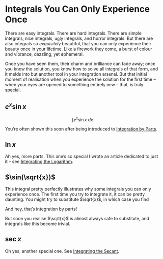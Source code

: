 # Integrals You Can Only Experience Once
<!-- #SQUARK live! opin! devx! dev!
| dest = guides/integrals/collections/once
| capt = Landmarks on the expedition of integration
| index = guides / integrals / collections
-->

There are easy integrals. There are hard integrals. There are simple integrals, nice integrals, ugly integrals, and horror integrals. But there are also integrals so *exquisitely* beautiful, that you can only experience their beauty once in your lifetime. Like a firework they come, a burst of colour and vibrance, dazzling, yet ephemeral.

Once you have seen them, their charm and brilliance can fade away; once you know the solution, you know how to solve all integrals of that form, and it melds into but another tool in your integration arsenal. But that initial moment of realisation when you experience the solution for the first time – when your eyes are opened to something entirely new – that, is truly special.


## $e^x \sin{x}$

```math
\int e^x \sin{x} \ dx
```

You’re often shown this soon after being introduced to [Integration by Parts](methods/parts.md).


## $\ln{x}$

Ah yes, more parts. This one’s so special I wrote an article dedicated to just it – see [Integrating the Logarithm](antiderivatives/ln.md).


## $\sin(\sqrt{x})$

This integral pretty perfectly illustrates why some integrals you can only experience once. The first time you try to integrate it, it can be pretty daunting. You might try to substitute $\sqrt{x}$, in which case you find

```math
```

And hey, that’s integration by parts!

```math
```

But soon you realise $\sqrt{x}$ is almost always safe to substitute, and integrals like this become trivial.


## $\sec{x}$

Oh yes, another special one. See [Integrating the Secant](antiderivatives/sec.md).

